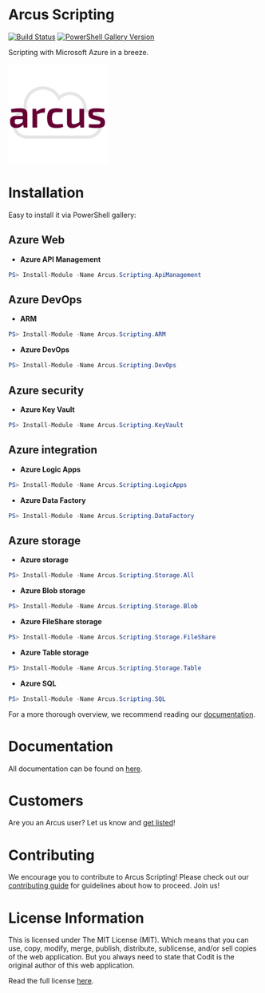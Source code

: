 # Arcus Scripting
[![Build Status](https://dev.azure.com/codit/Arcus/_apis/build/status/Commit%20builds/CI%20-%20Arcus.Scripting?branchName=master)](https://dev.azure.com/codit/Arcus/_build/latest?definitionId=843&branchName=master)
[![PowerShell Gallery Version](https://img.shields.io/powershellgallery/v/Arcus.Scripting.All)](https://www.powershellgallery.com/packages/Arcus.Scripting.All/)

Scripting with Microsoft Azure in a breeze.

![Arcus](https://raw.githubusercontent.com/arcus-azure/arcus/master/media/arcus.png)

# Installation
Easy to install it via PowerShell gallery:

## Azure Web
- **Azure API Management**
```powershell
PS> Install-Module -Name Arcus.Scripting.ApiManagement
```

## Azure DevOps
- **ARM**
```powershell
PS> Install-Module -Name Arcus.Scripting.ARM
```

- **Azure DevOps**
```powershell
PS> Install-Module -Name Arcus.Scripting.DevOps
```

## Azure security
- **Azure Key Vault**
```powershell
PS> Install-Module -Name Arcus.Scripting.KeyVault
```

## Azure integration
- **Azure Logic Apps**
```powershell
PS> Install-Module -Name Arcus.Scripting.LogicApps
```

- **Azure Data Factory**
```powershell
PS> Install-Module -Name Arcus.Scripting.DataFactory
```

## Azure storage

- **Azure storage**
```powershell
PS> Install-Module -Name Arcus.Scripting.Storage.All
```

- **Azure Blob storage**
```powershell
PS> Install-Module -Name Arcus.Scripting.Storage.Blob
```

- **Azure FileShare storage**
```powershell
PS> Install-Module -Name Arcus.Scripting.Storage.FileShare
```

- **Azure Table storage**
```powershell
PS> Install-Module -Name Arcus.Scripting.Storage.Table
```

- **Azure SQL**
```powershell
PS> Install-Module -Name Arcus.Scripting.SQL
```

For a more thorough overview, we recommend reading our [documentation](#documentation).

# Documentation
All documentation can be found on [here](https://scripting.arcus-azure.net/).

# Customers
Are you an Arcus user? Let us know and [get listed](https://bit.ly/become-a-listed-arcus-user)!

# Contributing
We encourage you to contribute to Arcus Scripting! Please check out our [contributing guide](CONTRIBUTING.md) for guidelines about how to proceed. Join us!

# License Information
This is licensed under The MIT License (MIT). Which means that you can use, copy, modify, merge, publish, distribute, sublicense, and/or sell copies of the web application. But you always need to state that Codit is the original author of this web application.

Read the full license [here](https://github.com/arcus-azure/arcus.scripting/blob/master/LICENSE).
